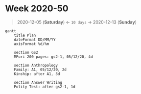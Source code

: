 # Week 2020-50
> 2020-12-05 (**Saturday**) <- `10 days` -> 2020-12-13 (**Sunday**)

```mermaid
gantt
	title Plan
	dateFormat DD/MM/YY
	axisFormat %d/%m

	section GS2
	MPuri 200 pages: gs2-1, 05/12/20, 4d

	section Anthropology
	Family: A1, 05/12/20, 2d
	Kinship: after A1, 3d
	
	section Answer Writing
	Polity Test: after gs2-1, 1d
	
	
	

```
